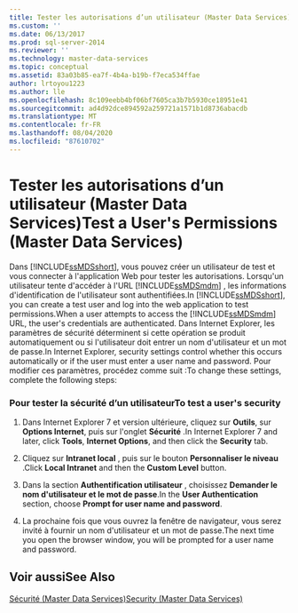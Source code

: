 ```yaml
---
title: Tester les autorisations d’un utilisateur (Master Data Services) | Microsoft Docs
ms.custom: ''
ms.date: 06/13/2017
ms.prod: sql-server-2014
ms.reviewer: ''
ms.technology: master-data-services
ms.topic: conceptual
ms.assetid: 83a03b85-ea7f-4b4a-b19b-f7eca534ffae
author: lrtoyou1223
ms.author: lle
ms.openlocfilehash: 8c109eebb4bf06bf7605ca3b7b5930ce18951e41
ms.sourcegitcommit: ad4d92dce894592a259721a1571b1d8736abacdb
ms.translationtype: MT
ms.contentlocale: fr-FR
ms.lasthandoff: 08/04/2020
ms.locfileid: "87610702"
---
```

# <a name="test-a-user39s-permissions-master-data-services"></a><span data-ttu-id="d0ce3-102">Tester les autorisations d’un utilisateur (Master Data Services)</span><span class="sxs-lookup"><span data-stu-id="d0ce3-102">Test a User&#39;s Permissions (Master Data Services)</span></span>
  <span data-ttu-id="d0ce3-103">Dans [!INCLUDE[ssMDSshort](../includes/ssmdsshort-md.md)], vous pouvez créer un utilisateur de test et vous connecter à l'application Web pour tester les autorisations. Lorsqu'un utilisateur tente d'accéder à l'URL [!INCLUDE[ssMDSmdm](../includes/ssmdsmdm-md.md)] , les informations d'identification de l'utilisateur sont authentifiées.</span><span class="sxs-lookup"><span data-stu-id="d0ce3-103">In [!INCLUDE[ssMDSshort](../includes/ssmdsshort-md.md)], you can create a test user and log into the web application to test permissions.When a user attempts to access the [!INCLUDE[ssMDSmdm](../includes/ssmdsmdm-md.md)] URL, the user's credentials are authenticated.</span></span> <span data-ttu-id="d0ce3-104">Dans Internet Explorer, les paramètres de sécurité déterminent si cette opération se produit automatiquement ou si l'utilisateur doit entrer un nom d'utilisateur et un mot de passe.</span><span class="sxs-lookup"><span data-stu-id="d0ce3-104">In Internet Explorer, security settings control whether this occurs automatically or if the user must enter a user name and password.</span></span> <span data-ttu-id="d0ce3-105">Pour modifier ces paramètres, procédez comme suit :</span><span class="sxs-lookup"><span data-stu-id="d0ce3-105">To change these settings, complete the following steps:</span></span>  
  
### <a name="to-test-a-users-security"></a><span data-ttu-id="d0ce3-106">Pour tester la sécurité d’un utilisateur</span><span class="sxs-lookup"><span data-stu-id="d0ce3-106">To test a user's security</span></span>  
  
1.  <span data-ttu-id="d0ce3-107">Dans Internet Explorer 7 et version ultérieure, cliquez sur **Outils**, sur **Options Internet**, puis sur l'onglet **Sécurité** .</span><span class="sxs-lookup"><span data-stu-id="d0ce3-107">In Internet Explorer 7 and later, click **Tools**, **Internet Options**, and then click the **Security** tab.</span></span>  
  
2.  <span data-ttu-id="d0ce3-108">Cliquez sur **Intranet local** , puis sur le bouton **Personnaliser le niveau** .</span><span class="sxs-lookup"><span data-stu-id="d0ce3-108">Click **Local Intranet** and then the **Custom Level** button.</span></span>  
  
3.  <span data-ttu-id="d0ce3-109">Dans la section **Authentification utilisateur** , choisissez **Demander le nom d'utilisateur et le mot de passe**.</span><span class="sxs-lookup"><span data-stu-id="d0ce3-109">In the **User Authentication** section, choose **Prompt for user name and password**.</span></span>  
  
4.  <span data-ttu-id="d0ce3-110">La prochaine fois que vous ouvrez la fenêtre de navigateur, vous serez invité à fournir un nom d'utilisateur et un mot de passe.</span><span class="sxs-lookup"><span data-stu-id="d0ce3-110">The next time you open the browser window, you will be prompted for a user name and password.</span></span>  
  
## <a name="see-also"></a><span data-ttu-id="d0ce3-111">Voir aussi</span><span class="sxs-lookup"><span data-stu-id="d0ce3-111">See Also</span></span>  
 [<span data-ttu-id="d0ce3-112">Sécurité &#40;Master Data Services&#41;</span><span class="sxs-lookup"><span data-stu-id="d0ce3-112">Security &#40;Master Data Services&#41;</span></span>](security-master-data-services.md)  
  
  
